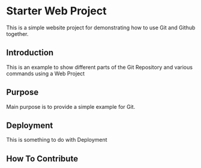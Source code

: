 # Starter Web Project

This is a simple website project for
demonstrating how to use Git and Github together.

## Introduction

This is an example to show different parts of the Git Repository
and various commands using a Web Project


## Purpose

Main purpose is to provide a simple example for Git.

## Deployment

This is something to do with Deployment

## How To Contribute
